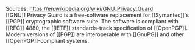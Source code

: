 Sources:
https://en.wikipedia.org/wiki/GNU_Privacy_Guard
\
[[GNU]] Privacy Guard is a free-software replacement for [[Symantec]]'s [[PGP]] cryptographic software suite. The software is compliant with [[RFC]] 4880, the [[IETF]] standards-track specification of [[OpenPGP]]. Modern versions of [[PGP]] are interoperable with [[GnuPG]] and other [[OpenPGP]]-compliant systems.
